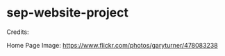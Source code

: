 # sep-website-project


Credits:

Home Page Image: https://www.flickr.com/photos/garyturner/478083238